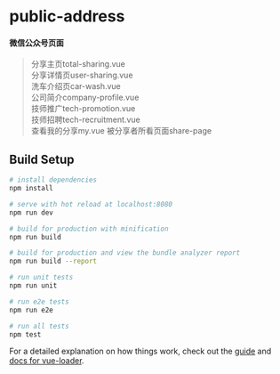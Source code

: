 # public-address

#### 微信公众号页面
>分享主页total-sharing.vue<br>
>分享详情页user-sharing.vue<br>
>洗车介绍页car-wash.vue<br>
>公司简介company-profile.vue<br>
>技师推广tech-promotion.vue<br>
>技师招聘tech-recruitment.vue<br>
>查看我的分享my.vue
>被分享者所看页面share-page
## Build Setup

``` bash
# install dependencies
npm install

# serve with hot reload at localhost:8080
npm run dev

# build for production with minification
npm run build

# build for production and view the bundle analyzer report
npm run build --report

# run unit tests
npm run unit

# run e2e tests
npm run e2e

# run all tests
npm test
```

For a detailed explanation on how things work, check out the [guide](http://vuejs-templates.github.io/webpack/) and [docs for vue-loader](http://vuejs.github.io/vue-loader).
